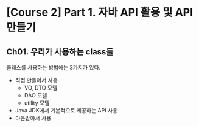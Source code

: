 # [Course 2] Part 1. 자바 API 활용 및 API 만들기
## Ch01. 우리가 사용하는 class들
클래스를 사용하는 방법에는 3가지가 있다.
* 직접 만들어서 사용
    * VO, DTO 모델
    * DAO 모델
    * utility 모델
* Java JDK에서 기본적으로 제공하는 API 사용
* 다운받아서 사용


